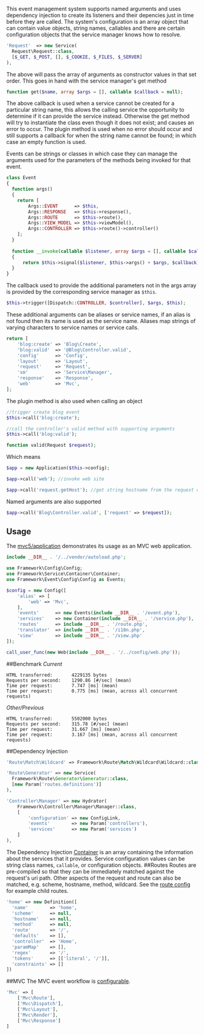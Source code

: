 This event management system supports named arguments and uses dependency injection to create its listeners and their depencies just in time before they are called. The system's configuration is an array object that can contain value objects, string names, callables and there are certain configuration objects that the service manager knows how to resolve.

```php
'Request'  => new Service(
  Request\Request::class, 
  [$_GET, $_POST, [], $_COOKIE, $_FILES, $_SERVER]
),
```
The above will pass the array of arguments as constructor values in that set order. This goes in hand with the service manager's get method
```php
function get($name, array $args = [], callable $callback = null);
```
The above callback is used when a service cannot be created for a particular string name, this allows the calling service the opportunity to determine if it can provide the service instead. Otherwise the get method will try to instantiate the class even though it does not exist; and causes an error to occur. The plugin method is used when no error should occur and still supports a callback for when the string name cannot be found; in which case an empty function is used.

Events can be strings or classes in which case they can manage the arguments used for the parameters of the methods being invoked for that event.
```php
class Event
{
  function args()
  {
    return [
        Args::EVENT      => $this,
        Args::RESPONSE   => $this->response(),
        Args::ROUTE      => $this->route(),
        Args::VIEW_MODEL => $this->viewModel(),
        Args::CONTROLLER => $this->route()->controller()
    ];
  }
  
  function __invoke(callable $listener, array $args = [], callable $callback = null)
  {
      return $this->signal($listener, $this->args() + $args, $callback);
  }
}
```
The callback used to provide the additional parameters not in the args array is provided by the corresponding service manager as `$this`.
```php
$this->trigger([Dispatch::CONTROLLER, $controller], $args, $this);
```
These additional arguments can be aliases or service names, if an alias is not found then its name is used as the service name. Aliases map strings of varying characters to service names or service calls.
```php
return [
    'blog:create' => 'Blog\Create',
    'blog:valid'  => '@Blog\Controller.valid',
    'config'      => 'Config',
    'layout'      => 'Layout',
    'request'     => 'Request',
    'sm'          => 'Service\Manager',
    'response'    => 'Response',
    'web'         => 'Mvc',
];

```
The plugin method is also used when calling an object
```php
//trigger create blog event
$this->call('blog:create');

//call the controller's valid method with supporting arguments
$this->call('blog:valid');

function valid(Request $request);
```
Which means
```php
$app = new Application($this->config);

$app->call('web'); //invoke web site

$app->call('request.getHost'); //get string hostname from the request object.

```
Named arguments are also supported
```php
$app->call('Blog\Controller.valid', ['request' => $request]);
```
Usage
--
The <a href="https://github.com/mvc5/application">mvc5/application</a> demonstrates its usage as an MVC web application.

```php
include __DIR__ . '/../vendor/autoload.php';
```
```php
use Framework\Config\Config;
use Framework\Service\Container\Container;
use Framework\Event\Config\Config as Events;

$config = new Config([
    'alias' => [
        'web' => 'Mvc',
    ],
    'events'      => new Events(include __DIR__ . '/event.php'),
    'services'    => new Container(include __DIR__ . '/service.php'),
    'routes'      => include __DIR__ . '/route.php',
    'translator'  => include __DIR__ . '/i18n.php',
    'view'        => include __DIR__ . '/view.php'
]);
```
```php
call_user_func(new Web(include __DIR__ . '/../config/web.php'));
```
##Benchmark
*Current*
```
HTML transferred:       4229135 bytes
Requests per second:    1290.86 [#/sec] (mean)
Time per request:       7.747 [ms] (mean)
Time per request:       0.775 [ms] (mean, across all concurrent requests)
```
*Other/Previous*
```
HTML transferred:       5502000 bytes
Requests per second:    315.78 [#/sec] (mean)
Time per request:       31.667 [ms] (mean)
Time per request:       3.167 [ms] (mean, across all concurrent requests)
```
##Dependency Injection
```php
'Route\Match\Wildcard' => Framework\Route\Match\Wildcard\Wildcard::class,
```
```php
'Route\Generator' => new Service(
  Framework\Route\Generator\Generator::class, 
  [new Param('routes.definitions')]
),
```
```php
'Controller\Manager' => new Hydrator(
    Framework\Controller\Manager\Manager::class,
    [
        'configuration' => new ConfigLink,
        'events'        => new Param('controllers'),
        'services'      => new Param('services')
    ]
),
```
The Dependency Injection <a href="https://github.com/mvc5/application/blob/master/config/service.php">Container</a> is an array containing the information about the services that it provides. Service configuration values can be string class names, `callable`, or configuration objects.
##Routes
Routes are pre-compiled so that they can be immediately matched against the request's uri path. Other aspects of the request and route can also be matched, e.g. scheme, hostname, method, wildcard. See the <a href="https://github.com/mvc5/application/blob/master/config/route.php">route config</a> for example child routes.
```php
'home' => new Definition([
  'name'        => 'home',
  'scheme'      => null,
  'hostname'    => null,
  'method'      => null,
  'route'       => '/',
  'defaults'    => [],
  'controller'  => 'Home',
  'paramMap'    => [],
  'regex'       => '/',
  'tokens'      => [['literal', '/']],
  'constraints' => []
])
```
##MVC
The MVC event workflow is <a href="https://github.com/mvc5/application/blob/master/config/event.php">configurable</a>.
```php
'Mvc' => [
    ['Mvc\Route'],
    ['Mvc\Dispatch'],
    ['Mvc\Layout'],
    ['Mvc\Render'],
    ['Mvc\Response']
]
```
